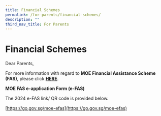 ```yaml
---
title: Financial Schemes
permalink: /for-parents/financial-schemes/
description: ""
third_nav_title: For Parents
---
```

# Financial Schemes

Dear Parents,

For more information with regard to **MOE Financial Assistance Scheme (FAS)**, please click **[HERE](https://www.moe.gov.sg/financial-matters/financial-assistance)**.

**MOE FAS e-application Form (e-FAS)**

The 2024 e-FAS link/ QR code is provided below.  

[https://go.gov.sg/moe-efas](https://go.gov.sg/moe-efas)